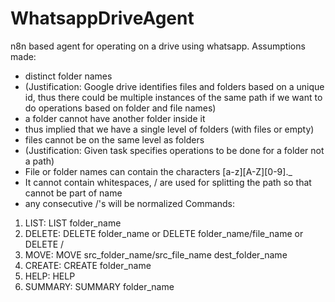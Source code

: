 # WhatsappDriveAgent
n8n based agent for operating on a drive using whatsapp.
Assumptions made: 
- distinct folder names 
- (Justification: Google drive identifies files and folders based on a unique id, thus there could be multiple instances of the same path if we want to do operations based on folder and file names)
- a folder cannot have another folder inside it
- thus implied that we have a single level of folders (with files or empty)
- files cannot be on the same level as folders 
- (Justification: Given task specifies operations to be done for a folder not a path)
- File or folder names can contain the characters [a-z][A-Z][0-9]._
- It cannot contain whitespaces, / are used for splitting the path so that cannot be part of name
- any consecutive /'s will be normalized
Commands:
1. LIST: LIST folder_name
2. DELETE: DELETE folder_name or DELETE folder_name/file_name or DELETE /
3. MOVE: MOVE src_folder_name/src_file_name dest_folder_name
4. CREATE: CREATE folder_name
5. HELP: HELP
6. SUMMARY: SUMMARY folder_name
